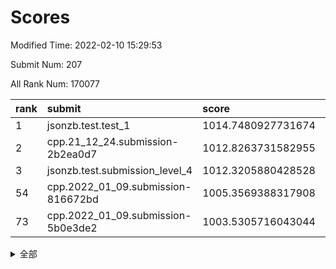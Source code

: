 # Scores

Modified Time: 2022-02-10 15:29:53

Submit Num: 207

All Rank Num: 170077

| rank |               submit               |       score        |       sigma        | pk_num |
| :--- | :--------------------------------- | :----------------- | :----------------- | :----- |
| 1    | jsonzb.test.test_1                 | 1014.7480927731674 | 0.8747911591316123 | 3288   |
| 2    | cpp.21_12_24.submission-2b2ea0d7   | 1012.8263731582955 | 0.8177982429828698 | 3283   |
| 3    | jsonzb.test.submission_level_4     | 1012.3205880428528 | 0.7942790503359173 | 3287   |
| 54   | cpp.2022_01_09.submission-816672bd | 1005.3569388317908 | 0.7202183469395914 | 3288   |
| 73   | cpp.2022_01_09.submission-5b0e3de2 | 1003.5305716043044 | 0.7193721456354707 | 3282   |


<details>
<summary>全部</summary>

| rank |                 submit                 |       score        |       sigma        | pk_num |
| :--- | :------------------------------------- | :----------------- | :----------------- | :----- |
| 1    | jsonzb.test.test_1                     | 1014.7480927731674 | 0.8747911591316123 | 3288   |
| 2    | cpp.21_12_24.submission-2b2ea0d7       | 1012.8263731582955 | 0.8177982429828698 | 3283   |
| 3    | jsonzb.test.submission_level_4         | 1012.3205880428528 | 0.7942790503359173 | 3287   |
| 4    | gobigger.level_3.submission_level_3_34 | 1012.1153468439641 | 0.767129608099214  | 3288   |
| 5    | gobigger.level_3.submission_level_3_42 | 1011.956117997228  | 0.7805073968959892 | 3290   |
| 6    | gobigger.level_3.submission_level_3_31 | 1011.8073734124445 | 0.7890575613813153 | 3289   |
| 7    | gobigger.level_3.submission_level_3_10 | 1011.534786009452  | 0.7803416693210046 | 3288   |
| 8    | gobigger.level_3.submission_level_3_8  | 1011.5324356093496 | 0.7725445733018282 | 3288   |
| 9    | gobigger.level_3.submission_level_3_43 | 1011.2279826328106 | 0.7477417298168356 | 3287   |
| 10   | gobigger.level_3.submission_level_3_46 | 1011.0272874374617 | 0.768915115194848  | 3287   |
| 11   | gobigger.level_3.submission_level_3_48 | 1011.0087696700234 | 0.7661705646335145 | 3285   |
| 12   | gobigger.level_3.submission_level_3_25 | 1010.8708847778762 | 0.75787035482987   | 3283   |
| 13   | gobigger.level_3.submission_level_3_36 | 1010.8369983627011 | 0.7805081991674155 | 3291   |
| 14   | gobigger.level_3.submission_level_3_7  | 1010.8101529143729 | 0.7573913254279067 | 3287   |
| 15   | gobigger.level_3.submission_level_3_12 | 1010.7896957749027 | 0.7928187143728939 | 3281   |
| 16   | gobigger.level_3.submission_level_3_47 | 1010.6458804021979 | 0.7847193532747193 | 3286   |
| 17   | gobigger.level_3.submission_level_3_4  | 1010.6217096951248 | 0.757644714154539  | 3290   |
| 18   | gobigger.level_3.submission_level_3_1  | 1010.5413347646539 | 0.7600575441896688 | 3287   |
| 19   | gobigger.level_3.submission_level_3_28 | 1010.532724929546  | 0.7486336126704758 | 3287   |
| 20   | gobigger.level_3.submission_level_3_23 | 1010.5237065501668 | 0.7687866424226758 | 3287   |
| 21   | gobigger.level_3.submission_level_3_39 | 1010.2719807637628 | 0.7384669813909038 | 3290   |
| 22   | gobigger.level_3.submission_level_3_45 | 1010.1429394842239 | 0.751278486642051  | 3291   |
| 23   | gobigger.level_3.submission_level_3_17 | 1010.1366382707674 | 0.7531434408307228 | 3288   |
| 24   | gobigger.level_3.submission_level_3_6  | 1010.1311883766376 | 0.7563138284986275 | 3289   |
| 25   | gobigger.level_3.submission_level_3_22 | 1010.0962174914853 | 0.7536107193999149 | 3281   |
| 26   | gobigger.level_3.submission_level_3_27 | 1009.9209342095652 | 0.7480777161547014 | 3283   |
| 27   | gobigger.level_3.submission_level_3_18 | 1009.8823685018006 | 0.7569486725594672 | 3288   |
| 28   | gobigger.level_3.submission_level_3_38 | 1009.7946850696158 | 0.7604638869697591 | 3289   |
| 29   | gobigger.level_3.submission_level_3_11 | 1009.7704234679819 | 0.7404734159085129 | 3287   |
| 30   | gobigger.level_3.submission_level_3_40 | 1009.7475352101239 | 0.7608369248840607 | 3284   |
| 31   | gobigger.level_3.submission_level_3_9  | 1009.7342651582416 | 0.7705100659338864 | 3285   |
| 32   | gobigger.level_3.submission_level_3_20 | 1009.6817248634028 | 0.7618155147479343 | 3282   |
| 33   | gobigger.level_3.submission_level_3_19 | 1009.6778447207282 | 0.7774174781482552 | 3291   |
| 34   | gobigger.level_3.submission_level_3_16 | 1009.6774082840479 | 0.7405197667278552 | 3285   |
| 35   | gobigger.level_3.submission_level_3_0  | 1009.6645357785334 | 0.7513022814500872 | 3288   |
| 36   | gobigger.level_3.submission_level_3_5  | 1009.6185858912453 | 0.7541281638255094 | 3285   |
| 37   | gobigger.level_3.submission_level_3_3  | 1009.5443592565936 | 0.7708406986191506 | 3286   |
| 38   | gobigger.level_3.submission_level_3_41 | 1009.5208145411267 | 0.7642870334566438 | 3288   |
| 39   | gobigger.level_3.submission_level_3_26 | 1009.3487511976828 | 0.7594743805227362 | 3288   |
| 40   | gobigger.level_3.submission_level_3_49 | 1009.3165964227433 | 0.7468193047498208 | 3285   |
| 41   | gobigger.level_3.submission_level_3_29 | 1009.2918922957623 | 0.735514685003281  | 3288   |
| 42   | gobigger.level_3.submission_level_3_13 | 1009.2870636819632 | 0.772510110509455  | 3288   |
| 43   | gobigger.level_3.submission_level_3_30 | 1009.2371962213037 | 0.7450046208491689 | 3290   |
| 44   | gobigger.level_3.submission_level_3_15 | 1009.1101878771884 | 0.7667242732210245 | 3282   |
| 45   | gobigger.level_3.submission_level_3_35 | 1008.9809862798407 | 0.7400016916821281 | 3288   |
| 46   | gobigger.level_3.submission_level_3_44 | 1008.9019694027231 | 0.7497446153762488 | 3288   |
| 47   | gobigger.level_3.submission_level_3_24 | 1008.6519519862752 | 0.7498346611795027 | 3287   |
| 48   | gobigger.level_3.submission_level_3_21 | 1008.6376306455543 | 0.7279567195884057 | 3287   |
| 49   | gobigger.level_3.submission_level_3_14 | 1008.4929279728674 | 0.7477207045463381 | 3289   |
| 50   | gobigger.level_3.submission_level_3_2  | 1008.4714038378224 | 0.7344154513629079 | 3288   |
| 51   | gobigger.level_3.submission_level_3_32 | 1008.3956098580111 | 0.7557852598476481 | 3287   |
| 52   | gobigger.level_3.submission_level_3_37 | 1008.175592607156  | 0.7605557643346403 | 3288   |
| 53   | gobigger.level_3.submission_level_3_33 | 1007.5393632743743 | 0.7446569223974573 | 3289   |
| 54   | cpp.2022_01_09.submission-816672bd     | 1005.3569388317908 | 0.7202183469395914 | 3288   |
| 55   | gobigger.level_1.submission_level_1_31 | 1005.2189301401165 | 0.729896525373574  | 3284   |
| 56   | gobigger.level_1.submission_level_1_21 | 1005.0472780755822 | 0.733588407994542  | 3288   |
| 57   | gobigger.level_1.submission_level_1_10 | 1004.9193752870716 | 0.7261999033618185 | 3289   |
| 58   | gobigger.level_1.submission_level_1_48 | 1004.7607032144903 | 0.7251112710067761 | 3282   |
| 59   | gobigger.level_1.submission_level_1_6  | 1004.7204328635844 | 0.7146647786518974 | 3285   |
| 60   | gobigger.level_1.submission_level_1_1  | 1004.3917873371862 | 0.7273662293112676 | 3291   |
| 61   | gobigger.level_1.submission_level_1_20 | 1004.3367947187108 | 0.7097309221228739 | 3287   |
| 62   | gobigger.level_1.submission_level_1_11 | 1004.3155738402305 | 0.7114426572449656 | 3286   |
| 63   | gobigger.level_1.submission_level_1_33 | 1004.2561509036191 | 0.7077596152832328 | 3288   |
| 64   | gobigger.level_1.submission_level_1_34 | 1004.2301763667931 | 0.7299374571549019 | 3284   |
| 65   | gobigger.level_1.submission_level_1_41 | 1004.0570821435589 | 0.7207717352694284 | 3290   |
| 66   | gobigger.level_1.submission_level_1_43 | 1003.7832525304136 | 0.7125193557764656 | 3286   |
| 67   | gobigger.level_1.submission_level_1_4  | 1003.6939474495398 | 0.7244851292045468 | 3288   |
| 68   | gobigger.level_1.submission_level_1_44 | 1003.6400907481427 | 0.7092097572303899 | 3285   |
| 69   | gobigger.level_1.submission_level_1_49 | 1003.6274391427368 | 0.7230093543037105 | 3286   |
| 70   | gobigger.level_1.submission_level_1_16 | 1003.6185790487236 | 0.7139341176804999 | 3291   |
| 71   | gobigger.level_1.submission_level_1_19 | 1003.5706436689682 | 0.709154766031729  | 3282   |
| 72   | gobigger.level_1.submission_level_1_32 | 1003.5600446055357 | 0.7111191167389268 | 3285   |
| 73   | cpp.2022_01_09.submission-5b0e3de2     | 1003.5305716043044 | 0.7193721456354707 | 3282   |
| 74   | gobigger.level_1.submission_level_1_13 | 1003.5196644708686 | 0.7055208680459376 | 3286   |
| 75   | gobigger.level_1.submission_level_1_29 | 1003.5141973776953 | 0.7180204526855067 | 3287   |
| 76   | gobigger.level_1.submission_level_1_0  | 1003.4551014628942 | 0.714831277963945  | 3289   |
| 77   | gobigger.level_1.submission_level_1_28 | 1003.4500466893827 | 0.7229385170542745 | 3287   |
| 78   | gobigger.level_1.submission_level_1_26 | 1003.3646115907325 | 0.7135860186498949 | 3291   |
| 79   | gobigger.level_1.submission_level_1_18 | 1003.3416572644564 | 0.718860991926281  | 3283   |
| 80   | gobigger.level_1.submission_level_1_15 | 1003.318412418696  | 0.7177336796049756 | 3283   |
| 81   | gobigger.level_1.submission_level_1_22 | 1003.2880810520479 | 0.7120096540489349 | 3286   |
| 82   | gobigger.level_1.submission_level_1_30 | 1003.2627826147993 | 0.7268898206043395 | 3285   |
| 83   | gobigger.level_1.submission_level_1_7  | 1003.2512906317296 | 0.7134366249311042 | 3286   |
| 84   | gobigger.level_1.submission_level_1_5  | 1003.2399460052811 | 0.7212634658620425 | 3283   |
| 85   | gobigger.level_1.submission_level_1_17 | 1003.1226838907693 | 0.7165177438822474 | 3282   |
| 86   | gobigger.level_1.submission_level_1_42 | 1003.0462453659425 | 0.7190548857829713 | 3290   |
| 87   | gobigger.level_1.submission_level_1_27 | 1002.981456585633  | 0.7205900469792906 | 3282   |
| 88   | gobigger.level_1.submission_level_1_37 | 1002.9709130978695 | 0.7181811515874164 | 3284   |
| 89   | gobigger.level_1.submission_level_1_36 | 1002.8987817612269 | 0.696436851018392  | 3286   |
| 90   | gobigger.level_1.submission_level_1_12 | 1002.8894573357074 | 0.7318562239596127 | 3287   |
| 91   | gobigger.level_1.submission_level_1_9  | 1002.8836430081591 | 0.7217596953715857 | 3283   |
| 92   | gobigger.level_1.submission_level_1_23 | 1002.8089196945394 | 0.7201420004171399 | 3288   |
| 93   | gobigger.level_1.submission_level_1_8  | 1002.7845077399116 | 0.7196728178497689 | 3293   |
| 94   | gobigger.level_1.submission_level_1_25 | 1002.730470800306  | 0.7076367894370115 | 3282   |
| 95   | gobigger.level_1.submission_level_1_40 | 1002.7217970074786 | 0.7222607217583039 | 3283   |
| 96   | gobigger.level_1.submission_level_1_39 | 1002.7011147208    | 0.7183298393055337 | 3283   |
| 97   | gobigger.level_1.submission_level_1_35 | 1002.6530893218224 | 0.7183044294020484 | 3288   |
| 98   | gobigger.level_1.submission_level_1_46 | 1002.6300073702787 | 0.7112880809953618 | 3287   |
| 99   | gobigger.level_1.submission_level_1_14 | 1002.5889196082627 | 0.7079333035792116 | 3288   |
| 100  | gobigger.level_1.submission_level_1_3  | 1002.4403238150276 | 0.7189512727237405 | 3290   |
| 101  | gobigger.level_1.submission_level_1_24 | 1002.0055379583043 | 0.720763007009124  | 3286   |
| 102  | gobigger.level_1.submission_level_1_47 | 1002.0031867074307 | 0.7234146022239406 | 3288   |
| 103  | gobigger.level_1.submission_level_1_45 | 1001.8028597944328 | 0.7166629590774216 | 3288   |
| 104  | gobigger.level_1.submission_level_1_2  | 1001.7840574396145 | 0.7107402637738025 | 3289   |
| 105  | gobigger.level_1.submission_level_1_38 | 1001.7525194753636 | 0.7084333460383803 | 3278   |
| 106  | gobigger.random.submission_random_14   | 997.7766972471959  | 0.7115684990404231 | 3285   |
| 107  | gobigger.random.submission_random_28   | 997.450236302307   | 0.700797966258241  | 3287   |
| 108  | gobigger.random.submission_random_16   | 996.9725818273491  | 0.7129574209043792 | 3283   |
| 109  | gobigger.random.submission_random_29   | 996.877894987099   | 0.7121208309498385 | 3287   |
| 110  | gobigger.random.submission_random_37   | 996.7219000747332  | 0.7089814384172188 | 3286   |
| 111  | gobigger.random.submission_random_1    | 996.6905894915376  | 0.7040353860280221 | 3287   |
| 112  | gobigger.random.submission_random_26   | 996.6079317764628  | 0.7007113943232551 | 3284   |
| 113  | gobigger.random.submission_random_17   | 996.5902279169426  | 0.6989681147089696 | 3286   |
| 114  | gobigger.random.submission_random_7    | 996.5078954843783  | 0.7058944658581165 | 3288   |
| 115  | gobigger.random.submission_random_34   | 996.2966840434755  | 0.7220891228338061 | 3286   |
| 116  | gobigger.random.submission_random_48   | 996.2878955545848  | 0.718509119692619  | 3291   |
| 117  | gobigger.random.submission_random_0    | 996.2482367896242  | 0.7132793746434127 | 3288   |
| 118  | gobigger.random.submission_random_24   | 996.1343754482468  | 0.712146585527877  | 3284   |
| 119  | gobigger.random.submission_random_2    | 996.0162438781766  | 0.716432339124408  | 3294   |
| 120  | gobigger.random.submission_random_21   | 995.9703051809229  | 0.7015673910976878 | 3293   |
| 121  | gobigger.random.submission_random_36   | 995.9471629879911  | 0.7170459456533773 | 3285   |
| 122  | gobigger.random.submission_random_12   | 995.9455318236687  | 0.7325152125536819 | 3289   |
| 123  | gobigger.random.submission_random_38   | 995.9072003637989  | 0.7125803684237964 | 3292   |
| 124  | gobigger.random.submission_random_20   | 995.8061841928811  | 0.7127124274702024 | 3283   |
| 125  | gobigger.random.submission_random_46   | 995.8004103197569  | 0.7161254535853382 | 3289   |
| 126  | gobigger.random.submission_random_47   | 995.7774870112995  | 0.7161175124800587 | 3282   |
| 127  | gobigger.random.submission_random_40   | 995.772047721069   | 0.7075871063843105 | 3284   |
| 128  | gobigger.random.submission_random_6    | 995.768744858937   | 0.7101527335614535 | 3284   |
| 129  | gobigger.random.submission_random_4    | 995.7098884088535  | 0.7084965520097628 | 3281   |
| 130  | gobigger.random.submission_random_45   | 995.6934019676978  | 0.7044918499791671 | 3289   |
| 131  | gobigger.random.submission_random_41   | 995.6648817576682  | 0.7061750314238606 | 3287   |
| 132  | gobigger.random.submission_random_23   | 995.5909123040364  | 0.7137094879634307 | 3292   |
| 133  | gobigger.random.submission_random_42   | 995.5701690279093  | 0.7145274776045846 | 3286   |
| 134  | gobigger.random.submission_random_19   | 995.536173899205   | 0.7169191049604463 | 3285   |
| 135  | gobigger.random.submission_random_44   | 995.484123443652   | 0.7162421830590218 | 3290   |
| 136  | gobigger.random.submission_random_27   | 995.477641536044   | 0.6943836287606675 | 3282   |
| 137  | gobigger.random.submission_random_31   | 995.3650403130079  | 0.6941058213053808 | 3291   |
| 138  | gobigger.random.submission_random_33   | 995.3645131498153  | 0.7174374005841416 | 3288   |
| 139  | gobigger.random.submission_random_32   | 995.3323832708869  | 0.7072309060603368 | 3281   |
| 140  | gobigger.random.submission_random_35   | 995.3107516997575  | 0.7161102316437409 | 3288   |
| 141  | gobigger.random.submission_random_25   | 995.2286025840573  | 0.7150129049661417 | 3282   |
| 142  | gobigger.random.submission_random_30   | 995.1839117349732  | 0.7243346367488963 | 3286   |
| 143  | gobigger.random.submission_random_3    | 995.1421628325321  | 0.7199313231656301 | 3290   |
| 144  | gobigger.random.submission_random_8    | 995.1279351684705  | 0.719142712176895  | 3285   |
| 145  | gobigger.random.submission_random_11   | 995.1194472344179  | 0.7061661086942375 | 3289   |
| 146  | gobigger.random.submission_random_10   | 995.1052988473438  | 0.720357489507294  | 3289   |
| 147  | gobigger.random.submission_random_15   | 995.0881756664345  | 0.7231542951531743 | 3290   |
| 148  | gobigger.random.submission_random_49   | 995.0337251480236  | 0.7185055187993257 | 3284   |
| 149  | gobigger.random.submission_random_43   | 994.9894533602097  | 0.7019220356573517 | 3287   |
| 150  | gobigger.random.submission_random_39   | 994.9336347577363  | 0.7165143080470405 | 3284   |
| 151  | gobigger.random.submission_random_18   | 994.8072171915868  | 0.7170557919207243 | 3287   |
| 152  | gobigger.random.submission_random_9    | 994.6859192106865  | 0.713109538405849  | 3287   |
| 153  | gobigger.random.submission_random_22   | 994.6498520724323  | 0.7212645996760038 | 3288   |
| 154  | gobigger.random.submission_random_13   | 994.6424513946097  | 0.7153054795431181 | 3285   |
| 155  | gobigger.random.submission_random_5    | 994.469812244767   | 0.714406517594074  | 3288   |
| 156  | gobigger.level_2.submission_level_2_2  | 993.8612608012972  | 0.7307962331640264 | 3282   |
| 157  | gobigger.level_2.submission_level_2_23 | 993.5810381023524  | 0.7397178018949897 | 3285   |
| 158  | gobigger.level_2.submission_level_2_30 | 993.3577264240845  | 0.7299197639370112 | 3289   |
| 159  | gobigger.level_2.submission_level_2_6  | 993.3183357119185  | 0.7379938790757573 | 3282   |
| 160  | gobigger.level_2.submission_level_2_18 | 993.2213567746153  | 0.7335123890576012 | 3286   |
| 161  | gobigger.level_2.submission_level_2_45 | 993.2003732451604  | 0.7574313517210314 | 3284   |
| 162  | gobigger.level_2.submission_level_2_34 | 993.1835346324527  | 0.7424114966934235 | 3287   |
| 163  | gobigger.level_2.submission_level_2_14 | 993.142324689631   | 0.7456179359902704 | 3288   |
| 164  | gobigger.level_2.submission_level_2_38 | 993.0383140784137  | 0.7265756074485219 | 3285   |
| 165  | gobigger.level_2.submission_level_2_49 | 992.7299312547929  | 0.734238862959708  | 3286   |
| 166  | gobigger.level_2.submission_level_2_48 | 992.6806633864948  | 0.7259216425366126 | 3289   |
| 167  | gobigger.level_2.submission_level_2_19 | 992.6257770823483  | 0.7399664244463574 | 3280   |
| 168  | gobigger.level_2.submission_level_2_1  | 992.6051159203578  | 0.7252959120044793 | 3285   |
| 169  | gobigger.level_2.submission_level_2_5  | 992.6004179031364  | 0.7460015792884149 | 3288   |
| 170  | gobigger.level_2.submission_level_2_43 | 992.454218567304   | 0.7338057012867832 | 3288   |
| 171  | gobigger.level_2.submission_level_2_11 | 992.4236016474971  | 0.7454794805577747 | 3287   |
| 172  | gobigger.level_2.submission_level_2_44 | 992.4097156763047  | 0.7462501890480241 | 3283   |
| 173  | gobigger.level_2.submission_level_2_9  | 992.3631045753797  | 0.7509563948487726 | 3289   |
| 174  | gobigger.level_2.submission_level_2_16 | 992.3466377677497  | 0.7479201501598854 | 3292   |
| 175  | gobigger.level_2.submission_level_2_29 | 992.341996960365   | 0.7557903605836104 | 3288   |
| 176  | gobigger.level_2.submission_level_2_3  | 992.324214341501   | 0.7196086404162839 | 3291   |
| 177  | gobigger.level_2.submission_level_2_35 | 992.3204897334329  | 0.7490402965500361 | 3285   |
| 178  | gobigger.level_2.submission_level_2_8  | 992.3162830363729  | 0.734149492630831  | 3287   |
| 179  | gobigger.level_2.submission_level_2_46 | 992.2408857830807  | 0.755839156928701  | 3282   |
| 180  | gobigger.level_2.submission_level_2_10 | 992.2379381433163  | 0.7428783231728967 | 3283   |
| 181  | gobigger.level_2.submission_level_2_15 | 992.2295286863314  | 0.747601774487692  | 3287   |
| 182  | gobigger.level_2.submission_level_2_37 | 992.2194218032879  | 0.7309015867606313 | 3283   |
| 183  | gobigger.level_2.submission_level_2_12 | 992.2032492610523  | 0.7238230108993804 | 3290   |
| 184  | gobigger.level_2.submission_level_2_40 | 992.1611490709303  | 0.7461269347031712 | 3284   |
| 185  | gobigger.level_2.submission_level_2_27 | 992.1599217116974  | 0.7368955401288689 | 3290   |
| 186  | gobigger.level_2.submission_level_2_20 | 992.1314757379824  | 0.7460829674955203 | 3286   |
| 187  | gobigger.level_2.submission_level_2_21 | 991.9987602092282  | 0.7420871327730781 | 3287   |
| 188  | gobigger.level_2.submission_level_2_0  | 991.994607596509   | 0.7412757982895205 | 3288   |
| 189  | gobigger.level_2.submission_level_2_7  | 991.9185638651811  | 0.7379978617806857 | 3287   |
| 190  | gobigger.level_2.submission_level_2_26 | 991.9160961892871  | 0.7392055306162041 | 3289   |
| 191  | gobigger.level_2.submission_level_2_47 | 991.8548318268419  | 0.7547850246049698 | 3278   |
| 192  | gobigger.level_2.submission_level_2_17 | 991.7869353188427  | 0.7517445257240195 | 3285   |
| 193  | gobigger.level_2.submission_level_2_31 | 991.7433947526083  | 0.74380360968217   | 3287   |
| 194  | gobigger.level_2.submission_level_2_39 | 991.7262564587551  | 0.7588941027877523 | 3287   |
| 195  | gobigger.level_2.submission_level_2_22 | 991.6649963949227  | 0.7540326313591409 | 3289   |
| 196  | gobigger.level_2.submission_level_2_28 | 991.5425726009487  | 0.7457335678458509 | 3286   |
| 197  | gobigger.level_2.submission_level_2_24 | 991.4420939545339  | 0.7468178066892375 | 3285   |
| 198  | gobigger.level_2.submission_level_2_33 | 991.3464510345984  | 0.760009262391128  | 3284   |
| 199  | gobigger.level_2.submission_level_2_32 | 991.2076761691294  | 0.7718841383538478 | 3291   |
| 200  | gobigger.level_2.submission_level_2_13 | 991.0292653287106  | 0.7491597833254409 | 3285   |
| 201  | gobigger.level_2.submission_level_2_25 | 990.8779482291402  | 0.7312950717932535 | 3288   |
| 202  | gobigger.level_2.submission_level_2_4  | 990.8644896760401  | 0.7731079771106322 | 3289   |
| 203  | gobigger.level_2.submission_level_2_36 | 990.7306617017155  | 0.7612769913571691 | 3286   |
| 204  | gobigger.level_2.submission_level_2_42 | 990.6158812547206  | 0.7487580084837618 | 3285   |
| 205  | gobigger.level_2.submission_level_2_41 | 990.2013826012458  | 0.7648970830025608 | 3283   |
| 206  | gobigger.none.submission_none_1        | 978.5194664277537  | 1.2165117996147516 | 3284   |
| 207  | gobigger.none.submission_none_0        | 978.0367316317623  | 1.2433575380541322 | 3290   |

</details>
